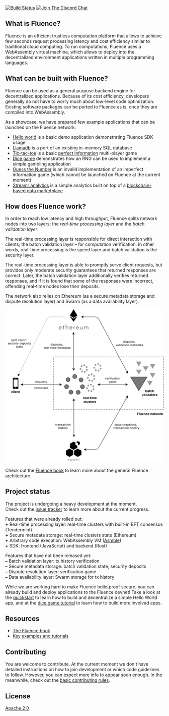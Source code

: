 [![Build Status](https://travis-ci.org/fluencelabs/fluence.svg?branch=master)](https://travis-ci.org/fluencelabs/fluence) 
[![Join The Discord Chat](https://img.shields.io/discord/308323056592486420.svg)](https://discord.gg/9x5XCNd)  

## What is Fluence?

Fluence is an efficient trustless computation platform that allows to achieve few seconds request processing latency and cost efficiency similar to traditional cloud computing. To run computations, Fluence uses a WebAssembly virtual machine, which allows to deploy into the decentralized environment applications written in multiple programming languages.

## What can be built with Fluence?

Fluence can be used as a general purpose backend engine for decentralized applications. Because of its cost efficiency, developers generally do not have to worry much about low-level code optimization. Existing software packages can be ported to Fluence as is, once they are compiled into WebAssembly.

As a showcase, we have prepared few example applications that can be launched on the Fluence network:

- [Hello world](https://github.com/fluencelabs/tutorials/tree/master/hello-world/app-sdk-rust-2018) is a basic demo application demonstrating Fluence SDK usage
- [Llamadb](https://github.com/fluencelabs/tutorials/tree/master/llamadb) is a port of an existing in-memory SQL database
- [Tic-tac-toe](https://github.com/fluencelabs/tutorials/tree/master/tic-tac-toe) is a basic [perfect information](https://en.wikipedia.org/wiki/Perfect_information) multi-player game
- [Dice game](https://github.com/fluencelabs/tutorials/tree/master/dice-game) demonstrates how an RNG can be used to implement a simple gambling application
- [Guess the Number](https://github.com/fluencelabs/tutorials/tree/master/guessing-game) is an invalid implementation of an imperfect information game (which cannot be launched on Fluence at the current moment)
- [Streamr analytics](https://github.com/fluencelabs/tutorials/tree/master/streamr) is a simple analytics built on top of a [blockchain-based data marketplace](https://www.streamr.com/)

## How does Fluence work?

In order to reach low latency and high throughput, Fluence splits network nodes into two layers: the _real-time processing layer_ and the _batch validation layer_. 

The real-time processing layer is responsible for direct interaction with clients; the batch validation layer – for computation verification. In other words, real-time processing is the speed layer and batch validation is the security layer.

The real-time processing layer is able to promptly serve client requests, but provides only moderate security guarantees that returned responses are correct. Later, the batch validation layer additionally verifies returned responses, and if it is found that some of the responses were incorrect, offending real-time nodes lose their deposits. 

The network also relies on Ethereum (as a secure metadata storage and dispute resolution layer) and Swarm (as a data availability layer).

<img src="docs/src/images/architecture_overview.png" width="666"/>

Check out the [Fluence book](https://fluence.network/docs/book/introduction/overview.html) to learn more about the general Fluence architecture.

## Project status
The project is undergoing a heavy development at the moment.  
Check out the [issue tracker](https://github.com/fluencelabs/fluence/issues) to learn more about the current progress.

Features that were already rolled out:  
**+** Real-time processing layer: real-time clusters with built-in BFT consensus (Tendermint)  
**+** Secure metadata storage: real-time clusters state (Ethereum)  
**+** Arbitrary code execution: WebAssembly VM ([Asmble](https://github.com/cretz/asmble))  
**+** SDK: frontend (JavaScript) and backend (Rust)  

Features that have not been released yet:  
**–** Batch validation layer: tx history verification  
**–** Secure metadata storage: batch validation state, security deposits  
**–** Dispute resolution layer: verification game  
**–** Data availability layer: Swarm storage for tx history  

While we are working hard to make Fluence bulletproof secure, you can already build and deploy applications to the Fluence devnet! Take a look at the [quickstart](https://fluence.network/docs/book/quickstart/index.html) to learn how to build and decentralize a simple Hello World app, and at the [dice game tutorial](https://github.com/fluencelabs/tutorials/tree/master/dice-game) to learn how to build more involved apps.

## Resources

- [The Fluence book](https://fluence.network/docs/book/)
- [Key examples and tutorials](https://github.com/fluencelabs/tutorials)

## Contributing
You are welcome to contribute. At the current moment we don't have detailed instructions on how to join development or which code guidelines to follow. However, you can expect more info to appear soon enough. In the meanwhile, check out the [basic contributing rules](./CONTRIBUTING.md).

## License
[Apache 2.0](./LICENSE.md)
